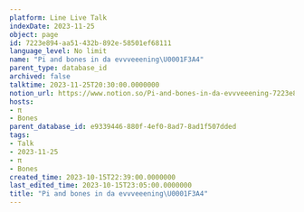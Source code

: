```yaml
---
platform: Line Live Talk
indexDate: 2023-11-25
object: page
id: 7223e894-aa51-432b-892e-58501ef68111
language_level: No limit
name: "Pi and bones in da evvveeening\U0001F3A4"
parent_type: database_id
archived: false
talktime: 2023-11-25T20:30:00.0000000
notion_url: https://www.notion.so/Pi-and-bones-in-da-evvveeening-7223e894aa51432b892e58501ef68111
hosts:
- π
- Bones
parent_database_id: e9339446-880f-4ef0-8ad7-8ad1f507dded
tags:
- Talk
- 2023-11-25
- π
- Bones
created_time: 2023-10-15T22:39:00.0000000
last_edited_time: 2023-10-15T23:05:00.0000000
title: "Pi and bones in da evvveeening\U0001F3A4"
---
```



   
   
   
   

   
























